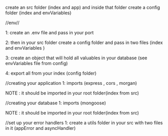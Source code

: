 create an src folder (index and app) and inside that folder create a config folder (index and envVariables)

//env//

1: create an .env file and pass in your port

2: then in your src folder create a config folder and pass in two files (index and envVariables )

3: create an object that will hold all valuables in your database (see envVariables file from config)

4: export all from your index (config folder)

//creating your application
1: imports (express , cors , morgan)

NOTE : it should be imported in your root folder(index from src)

//creating your database
1: imports (mongoose)

NOTE : it should be imported in your root folder(index from src)

//set up your error handlers
1: create a utils folder in your src with two files in it (appError and asyncHandler)
